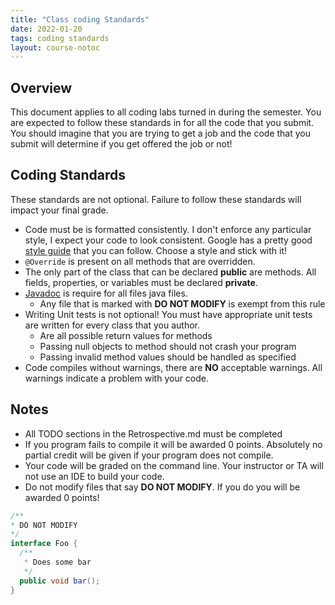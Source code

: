 ```yaml
---
title: "Class coding Standards"
date: 2022-01-20
tags: coding standards
layout: course-notoc
---
```


## Overview

This document applies to all coding labs turned in during the semester. You are expected to follow
these standards in for all the code that you submit.  You should imagine that you are trying to get
a job and the code that you submit will determine if you get offered the job or not!

## Coding Standards

These standards are not optional. Failure to follow these standards will impact your final grade.

- Code must be is formatted consistently. I don't enforce any particular style, I expect your code
  to look consistent. Google has a pretty good [style
    guide](https://google.github.io/styleguide/javaguide.html) that you can follow. Choose a style
    and stick with it! 
- `@Override` is present on all methods that are overridden.
- The only part of the class that can be declared **public** are methods. All fields, properties, or
  variables must be declared **private**.
- [Javadoc](https://en.wikipedia.org/wiki/Javadoc) is require for all files java files.
  - Any file that is marked with **DO NOT MODIFY** is exempt from this rule
- Writing Unit tests is not optional! You must have appropriate unit tests are written for every
  class that you author.
  - Are all possible return values for methods
  - Passing null objects to method should not crash your program
  - Passing invalid method values should be handled as specified
- Code compiles without warnings, there are **NO** acceptable warnings. All warnings indicate a
  problem with your code.


## Notes

- All TODO sections in the Retrospective.md must be completed
- If you program fails to compile it will be awarded 0 points. Absolutely no partial credit will be
  given if your program does not compile.
- Your code will be graded on the command line. Your instructor or TA will not use an IDE to build
  your code.
- Do not modify files that say **DO NOT MODIFY**. If you do you will be awarded 0 points!

```java
/**
* DO NOT MODIFY
*/
interface Foo {
  /**
   * Does some bar
   */
  public void bar();
}
```
